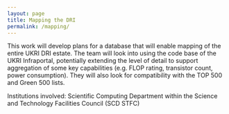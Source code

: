 ```yaml
---
layout: page
title: Mapping the DRI
permalink: /mapping/
---
```


This work will develop plans for a database that will enable mapping of the entire UKRI DRI estate.
The team will look into using the code base of the UKRI Infraportal, potentially extending the level of detail to support aggregation of some key capabilities (e.g. FLOP rating, transistor count, power consumption). They will also look for compatibility with the TOP 500 and Green 500 lists.

Institutions involved: Scientific Computing Department within the Science and Technology Facilities Council (SCD STFC)
